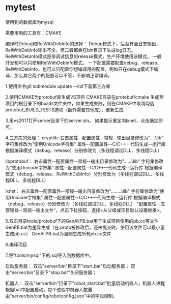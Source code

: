 # mytest

使用到的数据库为mysql

需要用到的工具有：CMAKE

编译时Debug和RelWithDebInfo的选择：
Debug模式下，后台有全日志输出，RelWithDebInfo输出不全，但二者都会在bin目录下生成log日志。
RelWithDebInfo模式是带调试信息的release模式，生产环境使用该模式。
一般开发都可以只使用RelWithDebInfo模式。
一下配置需要配置debug、release、RelWithDebInfo，也可以只配置你想编译用的配置。例如只在debug模式下编译，那么其它两个的配置可以不管，不影响正常编译。

1.使用命令git submodule update --init下载第三方库

2.使用CMAKE为protobuf库生成VS项目
CMAKE目录在protobuf/cmake
生成至项目的根目录下的builds文件夹中，如果生成失败，则在CMAKE中取消勾选protobuf_BUILD_TESTS选项（额外需要其他库），重新生成

3.用vs2017打开server目录下的server.sln。
如果提示重定向lxnet，点击确定即可。

4.三方库的处理：
cryptlib:
右击属性--配置属性--常规--输出目录修改为"..\..\lib"
字符集修改为"使用Unicode字符集"
属性--配置属性--C/C++--代码生成--运行库 根据编译模式（debug、release）分别修改为（多线程调试DLL、多线程DLL）

libprotobuf：
右击属性--配置属性--常规--输出目录修改为"..\..\..\lib"
字符集修改为"使用Unicode字符集"
属性--配置属性--C/C++--代码生成--运行库 根据编译模式（debug、release、RelWithDebInfo）分别修改为（多线程调试DLL、多线程DLL、多线程DLL）

lxnet：
右击属性--配置属性--常规--输出目录修改为"..\..\..\..\lib"
字符集修改为"使用Unicode字符集"
属性--配置属性--C/C++--代码生成--运行库 根据编译模式（debug、release）分别修改为（多线程调试DLL、多线程DLL）
"配置属性--库管理器--常规--输出文件"，点击下拉按钮，选择<从父级或项目默认设置继承>。

5.双击目录tools/protobuf下的GenAllPB.bat用于生成项目使用的pb.cc等文件
GenPB.bat为差异生成（在.proto被修改后，还未提交时，使用该文件可以最小量生成pb.cc）
GenAllPB.bat为强制生成所有pb.cc文件

6.编译项目

7.将"tools/mysql"下的.sql导入到数据库中。

启动服务器：
双击"server/bin"目录下"start.bat"启动服务器；
双击"server/bin"目录下"stop.bat"关闭服务器；

机器人：
双击"server/bin"目录下"robot_start.bat"批量启动机器人，机器人进程根据bat中配置启动，每个进程中机器人数量由"server/bin/config/robotconfig.json"中的字段控制。
